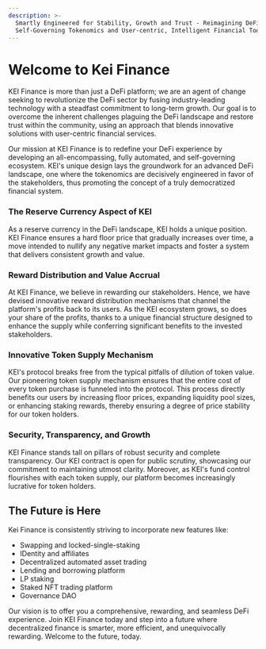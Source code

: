 ```yaml
---
description: >-
  Smartly Engineered for Stability, Growth and Trust - Reimagining DeFi with
  Self-Governing Tokenomics and User-centric, Intelligent Financial Tools.
---
```


# Welcome to Kei Finance

KEI Finance is more than just a DeFi platform; we are an agent of change seeking to revolutionize the DeFi sector by fusing industry-leading technology with a steadfast commitment to long-term growth. Our goal is to overcome the inherent challenges plaguing the DeFi landscape and restore trust within the community, using an approach that blends innovative solutions with user-centric financial services.

Our mission at KEI Finance is to redefine your DeFi experience by developing an all-encompassing, fully automated, and self-governing ecosystem. KEI's unique design lays the groundwork for an advanced DeFi landscape, one where the tokenomics are decisively engineered in favor of the stakeholders, thus promoting the concept of a truly democratized financial system.

### **The Reserve Currency Aspect of KEI**

As a reserve currency in the DeFi landscape, KEI holds a unique position. KEI Finance ensures a hard floor price that gradually increases over time, a move intended to nullify any negative market impacts and foster a system that delivers consistent growth and value.

### **Reward Distribution and Value Accrual**

At KEI Finance, we believe in rewarding our stakeholders. Hence, we have devised innovative reward distribution mechanisms that channel the platform's profits back to its users. As the KEI ecosystem grows, so does your share of the profits, thanks to a unique financial structure designed to enhance the supply while conferring significant benefits to the invested stakeholders.

### **Innovative Token Supply Mechanism**

KEI's protocol breaks free from the typical pitfalls of dilution of token value. Our pioneering token supply mechanism ensures that the entire cost of every token purchase is funneled into the protocol. This process directly benefits our users by increasing floor prices, expanding liquidity pool sizes, or enhancing staking rewards, thereby ensuring a degree of price stability for our token holders.

### **Security, Transparency, and Growth**

KEI Finance stands tall on pillars of robust security and complete transparency. Our KEI contract is open for public scrutiny, showcasing our commitment to maintaining utmost clarity. Moreover, as KEI's fund control flourishes with each token supply, our platform becomes increasingly lucrative for token holders.

## **The Future is Here**

Kei Finance is consistently striving to incorporate new features like:

* Swapping and locked-single-staking
* IDentity and affiliates
* Decentralized automated asset trading
* Lending and borrowing platform
* LP staking
* Staked NFT trading platform
* Governance DAO

Our vision is to offer you a comprehensive, rewarding, and seamless DeFi experience. Join KEI Finance today and step into a future where decentralized finance is smarter, more efficient, and unequivocally rewarding. Welcome to the future, today.
